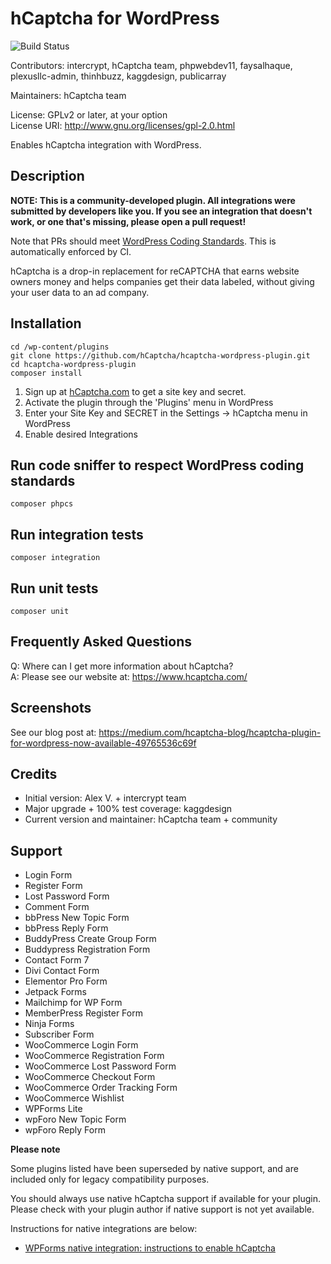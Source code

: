 # hCaptcha for WordPress

![Build Status](https://github.com/hCaptcha/hcaptcha-wordpress-plugin/actions/workflows/ci.yml/badge.svg?branch=master)

Contributors: intercrypt, hCaptcha team, phpwebdev11, faysalhaque, plexusllc-admin, thinhbuzz, kaggdesign, publicarray

Maintainers: hCaptcha team  

License: GPLv2 or later, at your option  
License URI: http://www.gnu.org/licenses/gpl-2.0.html  
 
Enables hCaptcha integration with WordPress.

## Description

**NOTE: This is a community-developed plugin. All integrations were submitted by developers like you. If you see an integration that doesn't work, or one that's missing, please open a pull request!**

Note that PRs should meet [WordPress Coding Standards](https://make.wordpress.org/core/handbook/best-practices/coding-standards/). This is automatically enforced by CI. 

hCaptcha is a drop-in replacement for reCAPTCHA that earns website owners money and helps companies get their data labeled, without giving your user data to an ad company. 

## Installation

```
cd /wp-content/plugins
git clone https://github.com/hCaptcha/hcaptcha-wordpress-plugin.git
cd hcaptcha-wordpress-plugin
composer install
```
1. Sign up at [hCaptcha.com](https://www.hcaptcha.com/) to get a site key and secret.
2. Activate the plugin through the 'Plugins' menu in WordPress  
3. Enter your Site Key and SECRET in the Settings -> hCaptcha menu in WordPress  
4. Enable desired Integrations  
 
## Run code sniffer to respect WordPress coding standards

```
composer phpcs
```

## Run integration tests

```
composer integration
```

## Run unit tests

```
composer unit
```

## Frequently Asked Questions

Q: Where can I get more information about hCaptcha?  
A: Please see our website at: https://www.hcaptcha.com/
 
## Screenshots

See our blog post at: https://medium.com/hcaptcha-blog/hcaptcha-plugin-for-wordpress-now-available-49765536c69f

## Credits

* Initial version: Alex V. + intercrypt team
* Major upgrade + 100% test coverage: kaggdesign
* Current version and maintainer: hCaptcha team + community

## Support

* Login Form
* Register Form
* Lost Password Form
* Comment Form
* bbPress New Topic Form
* bbPress Reply Form
* BuddyPress Create Group Form
* Buddypress Registration Form
* Contact Form 7
* Divi Contact Form
* Elementor Pro Form
* Jetpack Forms
* Mailchimp for WP Form
* MemberPress Register Form
* Ninja Forms
* Subscriber Form
* WooCommerce Login Form
* WooCommerce Registration Form
* WooCommerce Lost Password Form
* WooCommerce Checkout Form
* WooCommerce Order Tracking Form
* WooCommerce Wishlist
* WPForms Lite
* wpForo New Topic Form
* wpForo Reply Form

**Please note**

Some plugins listed have been superseded by native support, and are included only for legacy compatibility purposes.

You should always use native hCaptcha support if available for your plugin.
Please check with your plugin author if native support is not yet available.

Instructions for native integrations are below:

* [WPForms native integration: instructions to enable hCaptcha](https://wpforms.com/docs/how-to-set-up-and-use-hcaptcha-in-wpforms/)

